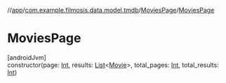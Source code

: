 //[app](../../../index.md)/[com.example.filmosis.data.model.tmdb](../index.md)/[MoviesPage](index.md)/[MoviesPage](-movies-page.md)

# MoviesPage

[androidJvm]\
constructor(page: [Int](https://kotlinlang.org/api/latest/jvm/stdlib/kotlin/-int/index.html), results: [List](https://kotlinlang.org/api/latest/jvm/stdlib/kotlin.collections/-list/index.html)&lt;[Movie](../-movie/index.md)&gt;, total_pages: [Int](https://kotlinlang.org/api/latest/jvm/stdlib/kotlin/-int/index.html), total_results: [Int](https://kotlinlang.org/api/latest/jvm/stdlib/kotlin/-int/index.html))
